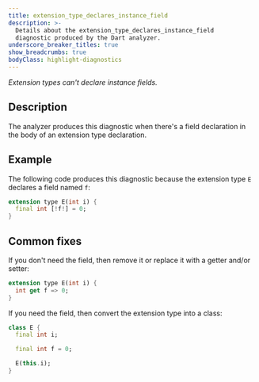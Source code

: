 ```yaml
---
title: extension_type_declares_instance_field
description: >-
  Details about the extension_type_declares_instance_field
  diagnostic produced by the Dart analyzer.
underscore_breaker_titles: true
show_breadcrumbs: true
bodyClass: highlight-diagnostics
---
```


_Extension types can't declare instance fields._

## Description

The analyzer produces this diagnostic when there's a field declaration in
the body of an extension type declaration.

## Example

The following code produces this diagnostic because the extension type `E`
declares a field named `f`:

```dart
extension type E(int i) {
  final int [!f!] = 0;
}
```

## Common fixes

If you don't need the field, then remove it or replace it with a getter
and/or setter:

```dart
extension type E(int i) {
  int get f => 0;
}
```

If you need the field, then convert the extension type into a class:

```dart
class E {
  final int i;

  final int f = 0;

  E(this.i);
}
```
